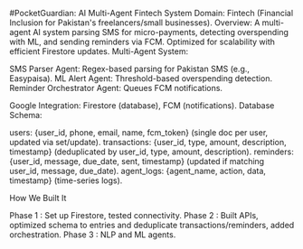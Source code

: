 #PocketGuardian: AI Multi-Agent Fintech System
Domain: Fintech (Financial Inclusion for Pakistan's freelancers/small businesses).
Overview: A multi-agent AI system parsing SMS for micro-payments, detecting overspending with ML, and sending reminders via FCM. Optimized for scalability with efficient Firestore updates.
Multi-Agent System:

SMS Parser Agent: Regex-based parsing for Pakistan SMS (e.g., Easypaisa).
ML Alert Agent: Threshold-based overspending detection.
Reminder Orchestrator Agent: Queues FCM notifications.

Google Integration: Firestore (database), FCM (notifications).
Database Schema:

users: {user_id, phone, email, name, fcm_token} (single doc per user, updated via set/update).
transactions: {user_id, type, amount, description, timestamp} (deduplicated by user_id, type, amount, description).
reminders: {user_id, message, due_date, sent, timestamp} (updated if matching user_id, message, due_date).
agent_logs: {agent_name, action, data, timestamp} (time-series logs).


How We Built It

Phase 1 : Set up Firestore, tested connectivity.
Phase 2 : Built APIs, optimized schema to entries and deduplicate transactions/reminders, added orchestration.
Phase 3 : NLP and ML agents.

